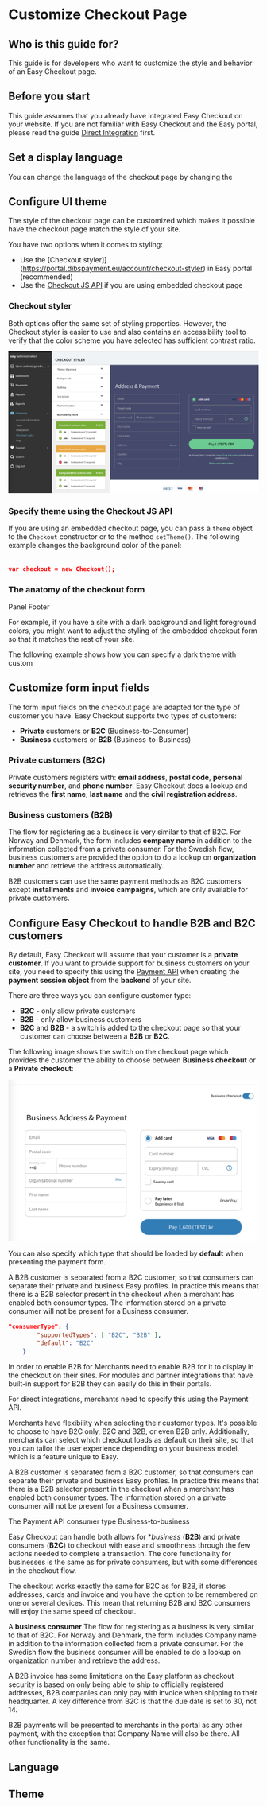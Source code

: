 # Customize Checkout Page


## Who is this guide for?

This guide is for developers who want to customize the style and behavior of an Easy Checkout page.

## Before you start

This guide assumes that you already have integrated Easy Checkout on your website. 
If you are not familiar with Easy Checkout and the Easy portal, please read the guide 
[Direct Integration](direct-integration-web.md) first. 


## Set a display language

You can change the language of the checkout page by changing the 

## Configure UI theme

The style of the checkout page can be customized which makes it possible have the checkout page match the style of your site.

You have two options when it comes to styling:
- Use the [Checkout styler]](https://portal.dibspayment.eu/account/checkout-styler) in Easy portal (recommended)
- Use the [Checkout JS API](https://example.com/api) if you are using embedded checkout page

### Checkout styler

Both options offer the same set of styling properties. 
However, the Checkout styler is easier to use and also contains an accessibility tool to verify that the color scheme you have selected has sufficient contrast ratio. 


![Checkout styler](./images/checkout-styler.png)

### Specify theme using the Checkout JS API

If you are using an embedded checkout page, you can pass a `theme` object to the `Checkout` constructor or to the method `setTheme()`. 
The following example changes the background color of the panel:

```json

var checkout = new Checkout();

```


### The anatomy of the checkout form


Panel
Footer


For example, if you have a site with a dark background and light foreground colors, you might want to adjust the styling of the embedded checkout form so that it matches the rest of your site.


The following example shows how you can specify a dark theme with custom 



## Customize form input fields

The form input fields on the checkout page are adapted for the type of customer you have. Easy Checkout supports two types of customers:

- **Private** customers or **B2C** (Business-to-Consumer)
- **Business** customers or **B2B** (Business-to-Business)

### Private customers (B2C)

Private customers registers with: **email address**, **postal code**, **personal security number**, and **phone number**.
Easy Checkout does a lookup and retrieves the **first name**, **last name** and the **civil registration address**.


### Business customers (B2B)

The flow for registering as a business is very similar to that of B2C. For Norway and Denmark, the form includes **company name** in addition to the information collected from a private consumer. For the Swedish flow, business customers are provided the option to do a lookup on **organization number** and retrieve the address automatically.

B2B customers can use the same payment methods as B2C customers except **installments** and **invoice campaigns**, which are only available for private customers.


## Configure Easy Checkout to handle B2B and B2C customers

By default, Easy Checkout will assume that your customer is a **private customer**. 
If you want to provide support for business customers on your site, you need to specify
this using the [Payment API](payment-api.md) when creating the **payment session object** 
from the **backend** of your site. 

There are three ways you can configure customer type:

- **B2C** - only allow private customers
- **B2B** - only allow business customers
- **B2C** and **B2B** - a switch is added to the checkout page so that your customer can choose between a **B2B** or **B2C**.

The following image shows the switch on the checkout page which provides the customer the ability to choose between **Business checkout** or a **Private checkout**:

![Switch between B2C and B2B](images/b2c-or-b2b.png)

You can also specify which type that should be loaded by **default** when presenting the payment form.

A B2B customer is separated from a B2C customer, so that consumers can separate their private and business Easy profiles. In practice this means that there is a B2B selector present in the checkout when a merchant has enabled both consumer types. The information stored on a private consumer will not be present for a Business consumer.

```json
"consumerType": {
        "supportedTypes": [ "B2C", "B2B" ],
        "default": "B2C"
    }  
```

In order to enable B2B for 
Merchants need to enable B2B for it to display in the checkout on their sites. For modules and partner integrations that have built-in support for B2B they can easily do this in their portals. 

For direct integrations, merchants need to specify this using the Payment API.

Merchants have flexibility when selecting their customer types. It's possible to choose to have B2C only, B2C and B2B, or even B2B only. Additionally, merchants can select which checkout loads as default on their site, so that you can tailor the user experience depending on your business model, which is a feature unique to Easy.




A B2B customer is separated from a B2C customer, so that consumers can separate their private and business Easy profiles. In practice this means that there is a B2B selector present in the checkout when a merchant has enabled both consumer types. The information stored on a private consumer will not be present for a Business consumer.



The Payment API consumer type
Business-to-business 


Easy Checkout can handle both allows for **business* (**B2B**) and private consumers (**B2C**) to checkout with ease and smoothness through the few actions needed to complete a transaction.
The core functionality for businesses is the same as for private consumers, but with some differences in the checkout flow.


The checkout works exactly the same for B2C as for B2B, it stores addresses, cards and invoice and you have the option to be remembered on one or several devices.
This mean that returning B2B and B2C consumers will enjoy the same speed of checkout.


A **business consumer**
The flow for registering as a business is very similar to that of B2C. For Norway and Denmark, the form includes Company name in addition to the information collected from a private consumer. For the Swedish flow the business consumer will be enabled to do a lookup on organization number and retrieve the address.




A B2B invoice has some limitations on the Easy platform as checkout security is based on only being able to ship to officially registered addresses, B2B companies can only pay with invoice when shipping to their headquarter. A key difference from B2C is that the due date is set to 30, not 14.

B2B payments will be presented to merchants in the portal as any other payment, with the exception that Company Name will also be there. All other functionality is the same.

 
## Language


## Theme


